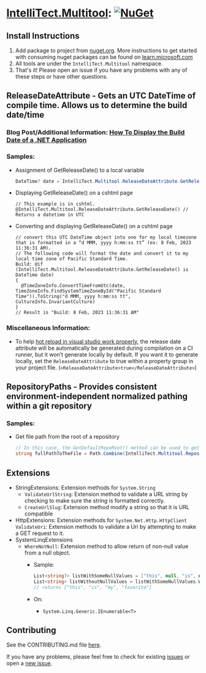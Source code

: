 # [IntelliTect.Multitool](https://www.nuget.org/packages/IntelliTect.Multitool/): [![NuGet](https://img.shields.io/nuget/v/IntelliTect.Multitool.svg)](https://www.nuget.org/packages/IntelliTect.Multitool/)

## Install Instructions

1. Add package to project from [nuget.org](https://www.nuget.org/packages/IntelliTect.Multitool/). More instructions to get started with consuming nuget packages can be found on [learn.microsoft.com](https://learn.microsoft.com/nuget/install-nuget-client-tools)
2. All tools are under the `IntelliTect.Multitool` namespace.
3. That's it! Please open an issue if you have any problems with any of these steps or have other questions.

## ReleaseDateAttribute - Gets an UTC DateTime of compile time. Allows us to determine the build date/time

### Blog Post/Additional Information: [How To Display the Build Date of a .NET Application](https://intellitect.com/blog/build-date-net-application/)

### Samples:

- Assignment of GetReleaseDate() to a local variable

  ```cs
  DateTime? date = IntelliTect.Multitool.ReleaseDateAttribute.GetReleaseDate(); // Returns a datetime in UTC to date
  ```
  
- Displaying GetReleaseDate() on a cshtml page

  ```cshtml
  // This example is in cshtml.
  @IntelliTect.Multitool.ReleaseDateAttribute.GetReleaseDate() // Returns a datetime in UTC
  ```
  
- Converting and displaying GetReleaseDate() on a cshtml page

  ```cshtml
  // convert this UTC DateTime object into one for my local timezone that is formatted in a “d MMM, yyyy h:mm:ss tt” (ex: 8 Feb, 2023 11:36:31 AM).
  // The following code will format the date and convert it to my local time zone of Pacific Standard Time. 
  Build: @if (IntelliTect.Multitool.ReleaseDateAttribute.GetReleaseDate() is DateTime date)
  {
    @TimeZoneInfo.ConvertTimeFromUtc(date, TimeZoneInfo.FindSystemTimeZoneById("Pacific Standard Time")).ToString("d MMM, yyyy h:mm:ss tt", CultureInfo.InvariantCulture)
  }
  // Result is "Build: 8 Feb, 2023 11:36:31 AM"
  ```

### Miscellaneous Information:

- To help [hot reload in visual studio work properly](https://github.com/IntelliTect/Multitool/issues/125), the release date attribute will be automatically be generated during compilation on a CI runner, but it won’t generate locally by default. If you want it to generate locally, set the `ReleaseDateAttribute` to true within a property group in your project file. (`<ReleaseDateAttribute>true</ReleaseDateAttribute>`)

## RepositoryPaths - Provides consistent environment-independent normalized pathing within a git repository

### Samples:

- Get file path from the root of a repository

  ```csharp
  // In this case, the GetDefaultRepoRoot() method can be used to get the root of a repository.
  string fullPathToTheFile = Path.Combine(IntelliTect.Multitool.RepositoryPaths.GetDefaultRepoRoot(), "TheFile.txt");
  ```

## Extensions

- StringExtensions: Extension methods for `System.String`
  - `ValidateUrlString`: Extension method to validate a URL string by checking to make sure the string is formatted correctly.
  - `CreateUrlSlug`: Extension method modify a string so that it is URL compatible
- HttpExtensions: Extension methods for `System.Net.Http.HttpClient`
  `ValidateUri`: Extension methods to validate a Uri by attempting to make a GET request to it.
- SystemLinqExtensions
  - `WhereNotNull`: Extension method to allow return of non-null value from a null object.
    - Sample:

      ```csharp
      List<string?> listWithSomeNullValues = ["this", null, "is", null, "my", null, "favorite", null];
      List<string> listWithoutNullValues = listWithSomeNullValues.WhereNotNull().ToList();
      // returns ["this", "is", "my", "favorite"]
      ```

    - On:
      - `System.Linq.Generic.IEnumerable<T>`

## Contributing

See the CONTRIBUTING.md file [here](https://github.com/IntelliTect/Multitool/blob/main/CONTRIBUTING.md).

If you have any problems, please feel free to check for existing [issues](https://github.com/IntelliTect/Multitool/issues) or open a [new issue](https://github.com/IntelliTect/Multitool/issues/new).
